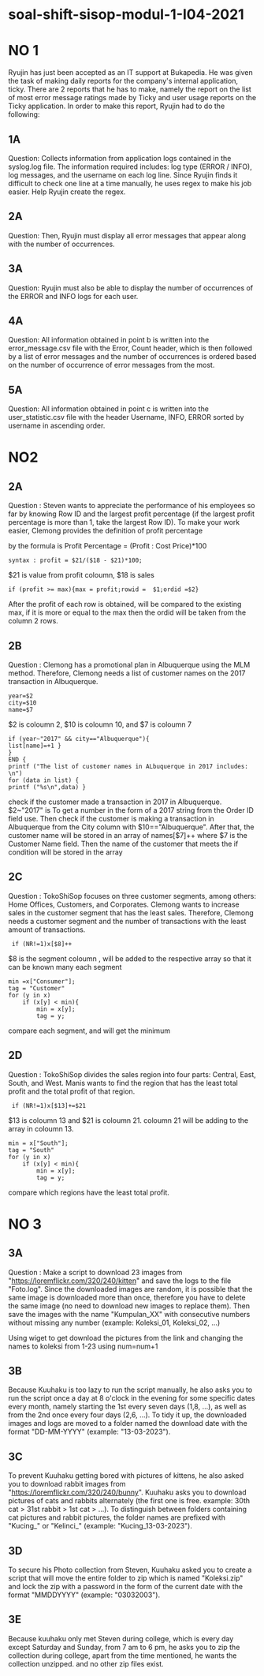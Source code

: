 # soal-shift-sisop-modul-1-I04-2021
# NO 1
Ryujin has just been accepted as an IT support at Bukapedia. He was given the task of making daily reports for the company's internal application, ticky. There are 2 reports that he has to make, namely the report on the list of most error message ratings made by Ticky and user usage reports on the Ticky application. In order to make this report, Ryujin had to do the following:

## 1A
Question: Collects information from application logs contained in the syslog.log file. The information required includes: log type (ERROR / INFO), log messages, and the username on each log line. Since Ryujin finds it difficult to check one line at a time manually, he uses regex to make his job easier. Help Ryujin create the regex.

## 2A
Question: Then, Ryujin must display all error messages that appear along with the number of occurrences.


## 3A
Question: Ryujin must also be able to display the number of occurrences of the ERROR and INFO logs for each user.

## 4A
Question: All information obtained in point b is written into the error_message.csv file with the Error, Count header, which is then followed by a list of error messages and the number of occurrences is ordered based on the number of occurrence of error messages from the most.

## 5A
Question: All information obtained in point c is written into the user_statistic.csv file with the header Username, INFO, ERROR sorted by username in ascending order.


# NO2
## 2A
Question : Steven wants to appreciate the performance of his employees so far by knowing Row ID and the largest profit percentage (if the largest profit percentage is more than 1, take the largest Row ID). To make your work easier, Clemong provides the definition of profit percentage

by the formula is Profit Percentage = (Profit : Cost Price)*100

	syntax : profit = $21/($18 - $21)*100;

$21 is value from profit coloumn, $18 is sales 

	if (profit >= max){max = profit;rowid =  $1;ordid =$2}

After the profit of each row is obtained, will be compared to the existing max, if it is more or equal to the max then the ordid will be taken from the column 2 rows.

## 2B
Question : Clemong has a promotional plan in Albuquerque using the MLM method. Therefore, Clemong needs a list of customer names on the 2017 transaction in Albuquerque.

	year=$2
 	city=$10
	name=$7
$2 is coloumn 2, $10 is coloumn 10, and $7 is coloumn 7

	if (year~"2017" && city=="Albuquerque"){
	list[name]=+1 }
	}
	END {
	printf ("The list of customer names in ALbuquerque in 2017 includes: \n")
	for (data in list) {
	printf ("%s\n",data) }
check if the customer made a transaction in 2017 in Albuquerque. $2~"2017" is  To get a number in the form of a 2017 string from the Order ID field use. Then check if the customer is making a transaction in Albuquerque from the City column with $10=="Albuquerque". After that, the customer name will be stored in an array of names[$7]++ where $7 is the Customer Name field. Then the name of the customer that meets the if condition will be stored in the array
    
 ## 2C
 Question : TokoShiSop focuses on three customer segments, among others: Home Offices, Customers, and Corporates. Clemong wants to increase sales in the customer segment that has the least sales. Therefore, Clemong needs a customer segment and the number of transactions with the least amount of transactions.
 
	 if (NR!=1)x[$8]++
 $8 is the segment coloumn , will be added to the respective array so that it can be known many each segment

	min =x["Consumer"];
	tag = "Customer"
	for (y in x)
		if (x[y] < min){
			min = x[y];
			tag = y;
  compare each segment, and will get the minimum
  
  ## 2D
  Question : TokoShiSop divides the sales region into four parts: Central, East, South, and West. Manis wants to find the region that has the least total profit and the total profit of that region.
  
 	 if (NR!=1)x[$13]+=$21
  
  $13 is coloumn 13 and $21 is coloumn 21. coloumn 21 will be adding to the array in coloumn 13.
  
	min = x["South"];
	tag = "South"
	for (y in x)
		if (x[y] < min){
			min = x[y];
			tag = y;
	
  compare which regions have the least total profit.
  
  # NO 3
  ## 3A
  Question : Make a script to download 23 images from "https://loremflickr.com/320/240/kitten" and save the logs to the file "Foto.log". Since the downloaded images are random, it is possible that the same image is downloaded more than once, therefore you have to delete the same image (no need to download new images to replace them). Then save the images with the name "Kumpulan_XX" with consecutive numbers without missing any number (example: Koleksi_01, Koleksi_02, ...)
  
Using wiget to get download the pictures from the link and changing the names to koleksi from 1-23 using num=num+1

## 3B
Because Kuuhaku is too lazy to run the script manually, he also asks you to run the script once a day at 8 o'clock in the evening for some specific dates every month, namely starting the 1st every seven days (1,8, ...), as well as from the 2nd once every four days (2,6, ...). To tidy it up, the downloaded images and logs are moved to a folder named the download date with the format "DD-MM-YYYY" (example: "13-03-2023").

## 3C
To prevent Kuuhaku getting bored with pictures of kittens, he also asked you to download rabbit images from "https://loremflickr.com/320/240/bunny". Kuuhaku asks you to download pictures of cats and rabbits alternately (the first one is free. example: 30th cat > 31st rabbit > 1st cat > ...). To distinguish between folders containing cat pictures and rabbit pictures, the folder names are prefixed with "Kucing_" or "Kelinci_" (example: "Kucing_13-03-2023").

## 3D
To secure his Photo collection from Steven, Kuuhaku asked you to create a script that will move the entire folder to zip which is named "Koleksi.zip" and lock the zip with a password in the form of the current date with the format "MMDDYYYY" (example: "03032003").

## 3E
Because kuuhaku only met Steven during college, which is every day except Saturday and Sunday, from 7 am to 6 pm, he asks you to zip the collection during college, apart from the time mentioned, he wants the collection unzipped. and no other zip files exist.


  
  




